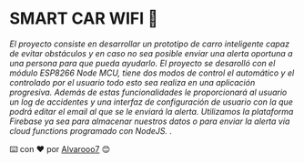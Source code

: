 # SMART CAR WIFI 🚀

_El proyecto consiste en desarrollar un prototipo de carro inteligente capaz de evitar obstáculos y en caso no sea posible enviar una alerta oportuna a una persona para que pueda ayudarlo.
El proyecto se desarolló con el módulo ESP8266 Node MCU, tiene dos modos de control el automático y el controlado por el usuario todo esto sea realiza en una aplicación progresiva.
Además de estas funcionalidades le proporcionará al usuario un log de accidentes y una interfaz de configuración de usuario con la que podrá editar el email al que se le enviará la alerta. 
Utilizamos la plataforma Firebase ya sea para almacenar nuestros datos o para enviar la alerta vía cloud functions programado con NodeJS. 
._


⌨️ con ❤️ por [Alvarooo7](https://github.com/Alvarooo7) 😊
